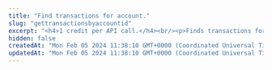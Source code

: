 ```yaml
---
title: "Find transactions for account."
slug: "gettransactionsbyaccountid"
excerpt: "<h4>1 credit per API call.</h4><br/><p>Finds transactions for the account identified by the given account ID.</p>"
hidden: false
createdAt: "Mon Feb 05 2024 11:38:10 GMT+0000 (Coordinated Universal Time)"
updatedAt: "Mon Feb 05 2024 11:38:10 GMT+0000 (Coordinated Universal Time)"
---
```

